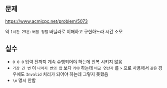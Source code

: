 ## 문제

https://www.acmicpc.net/problem/5073

약 `1시간 25분`: `버블 정렬` 바닐라로 이해하고 구현하느라 시간 소모

## 실수

- `0 0 0` 입력 전까지 계속 수행되어야 하는데 반복 시키지 않음
- `가장 긴 변` 이 `나머지 변의 합` 보다 `커야` 하는데 `비교 연산자` 를 `>` 으로 사용해서 `같은` 경우에도 `Invalid` 처리가 되어야 하는데 그렇지 못했음
- `\n` 명시 안함
